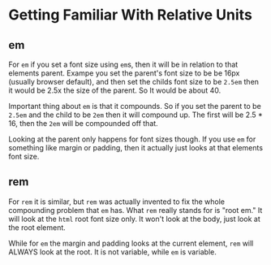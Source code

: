 # Getting Familiar With Relative Units

## em

For `em` if you set a font size using  `em`s, then it will be in relation to that  elements parent. Exampe you set the parent's font size to be be 16px (usually browser default), and then set the childs font size to be `2.5em` then it would  be 2.5x the size of the parent. So It would be about 40.

Important thing about `em` is that it compounds. So if you set the parent to be `2.5em` and the child to be `2em` then it will compound up. The first will be 2.5 * 16, then the `2em` will be compounded off that.

Looking at the parent only happens for font sizes though.  If you use `em` for something like margin or padding, then  it actually just looks at that elements font size.

## rem

For `rem` it is similar, but `rem` was actually invented to fix the whole  compounding  problem that `em` has. What `rem` really stands for is "root em." It will look at the `html` root font size only. It  won't look at the body, just look at the root element.

While for `em` the margin and padding looks at the current element, `rem` will ALWAYS look at the root.  It is not variable, while  `em` is  variable.

